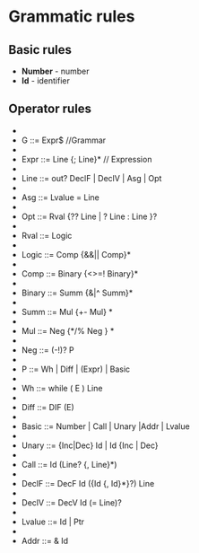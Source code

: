 # Grammatic rules #

## Basic rules ##
- **Number** - number
- **Id** - identifier

## Operator rules ##
- 
- G ::= Expr$      //Grammar
- 
- Expr ::= Line {; Line}*      // Expression
- 
- Line ::= out? DeclF | DeclV | Asg | Opt
- 
- Asg ::= Lvalue = Line
- 
- Opt  ::= Rval {?? Line | ? Line : Line }?
- 
- Rval ::= Logic 
- 
- Logic ::= Comp {&&|| Comp}*
- 
- Comp ::= Binary {<>=! Binary}*
- 
- Binary ::= Summ {&|^ Summ}*
- 
- Summ ::= Mul {+- Mul} *
- 
- Mul  ::= Neg   {*/% Neg  } *
- 
- Neg ::= (-!)? P
- 
- P ::=  Wh | Diff | (Expr) | Basic
- 
- Wh ::= while ( E ) Line
- 
- Diff ::= DIF (E)
- 
- Basic ::= Number | Call | Unary |Addr | Lvalue
- 
- Unary ::= {Inc|Dec} Id | Id {Inc | Dec}
- 
- Call ::= Id (Line? {, Line}*)
- 
- DeclF ::= DecF Id ({Id {, Id}*}?)   Line
- 
- DeclV ::= DecV Id (= Line)?
- 
- Lvalue ::= Id | Ptr
- 
- Addr ::= & Id
